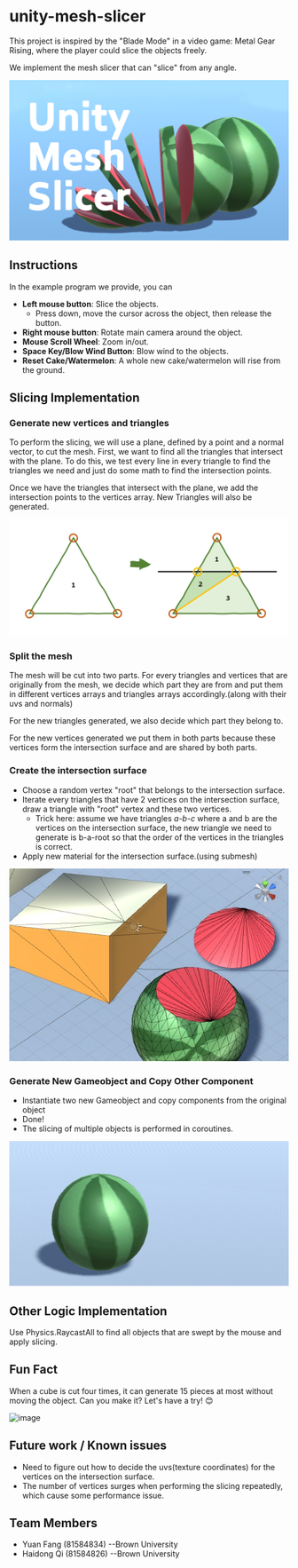 # unity-mesh-slicer
This project is inspired by the "Blade Mode" in a video game: Metal Gear Rising, where the player could slice the objects freely.

We implement the mesh slicer that can "slice" from any angle.

![image](https://github.com/capneuron/unity-mesh-slicer/blob/master/Image/5.png?raw=true)

## Instructions
In the example program we provide, you can

- **Left mouse button**: Slice the objects.
    - Press down, move the cursor across the object, then release the button.
- **Right mouse button**: Rotate main camera around the object.
- **Mouse Scroll Wheel**: Zoom in/out.
- **Space Key/Blow Wind Button**: Blow wind to the objects.
- **Reset Cake/Watermelon**: A whole new cake/watermelon will rise from the ground.

## Slicing Implementation

### Generate new vertices and triangles
To perform the slicing, we will use a plane, defined by a point and a normal vector, to cut the mesh. First, we want to find all the triangles that intersect with the plane. To do this, we test every line in every triangle to find the triangles we need and just do some math to find the intersection points.

Once we have the triangles that intersect with the plane, we add the intersection points to the vertices array. New Triangles will also be generated.

![image](https://github.com/capneuron/unity-mesh-slicer/blob/master/Image/fig3.png?raw=true)

### Split the mesh
The mesh will be cut into two parts. For every triangles and vertices that are originally from the mesh, we decide which part they are from and put them in different vertices arrays and triangles arrays accordingly.(along with their uvs and normals)

For the new triangles generated, we also decide which part they belong to.

For the new vertices generated we put them in both parts because these vertices form the intersection surface and are shared by both parts.

### Create the intersection surface
- Choose a random vertex "root" that belongs to the intersection surface.
- Iterate every triangles that have 2 vertices on the intersection surface, draw a triangle with "root" vertex and these two vertices.
    - Trick here: assume we have triangles *a-b-c* where a and b are the vertices on the intersection surface, the new triangle we need to generate is b-a-root so that the order of the vertices in the triangles is correct.
- Apply new material for the intersection surface.(using submesh)

![image](https://github.com/capneuron/unity-mesh-slicer/blob/master/Image/fig1.jpg?raw=true)

### Generate New Gameobject and Copy Other Component
- Instantiate two new Gameobject and copy components from the original object
- Done!
- The slicing of multiple objects is performed in coroutines.

![image](https://github.com/capneuron/unity-mesh-slicer/blob/master/Image/example.gif?raw=true)

## Other Logic Implementation
Use Physics.RaycastAll to find all objects that are swept by the mouse and apply slicing.


## Fun Fact

When a cube is cut four times, it can generate 15 pieces at most without moving the object. Can you make it? Let's have a try! 😊

![image](https://github.com/capneuron/unity-mesh-slicer/blob/master/Image/cakeSlicing.gif?raw=true)

## Future work / Known issues
- Need to figure out how to decide the uvs(texture coordinates) for the vertices on the intersection surface.
- The number of vertices surges when performing the slicing repeatedly, which cause some performance issue.

## Team Members
- Yuan Fang (81584834) --Brown University
- Haidong Qi (81584826) --Brown University